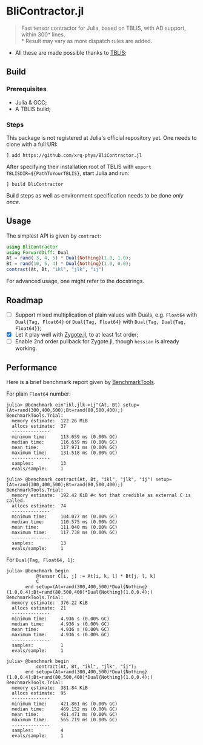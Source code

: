 # BliContractor.jl

> Fast tensor contractor for Julia, based on TBLIS, with AD support, within 300* lines. <br />
> \* Result may vary as more dispatch rules are added.

- All these are made possible thanks to [TBLIS](https://github.com/devinamatthews/tblis);

## Build

### Prerequisites

- Julia & GCC;
- A TBLIS build;

### Steps

This package is not registered at Julia's official repository yet.
One needs to clone with a full URI:

```
] add https://github.com/xrq-phys/BliContractor.jl
```

After specifying their installation root of TBLIS with `export TBLISDIR=${PathToYourTBLIS}`, start Julia and run:
```
] build BliContractor
```
Build steps as well as environment specification needs to be done *only once*.

## Usage

The simplest API is given by `contract`:
```julia
using BliContractor
using ForwardDiff: Dual
At = rand( 3, 4, 5) * Dual{Nothing}(1.0, 1.0);
Bt = rand(10, 5, 4) * Dual{Nothing}(1.0, 0.0);
contract(At, Bt, "ikl", "jlk", "ij")
```

For advanced usage, one might refer to the docstrings.

## Roadmap

- [ ] Support mixed multiplication of plain values with Duals, e.g. `Float64` with `Dual{Tag, Float64}` or `Dual{Tag, Float64}` with `Dual{Tag, Dual{Tag, Float64}}`;
- [x] Let it play well with [Zygote.jl](https://github.com/FluxML/Zygote.jl), to at least 1st order;
- [ ] Enable 2nd order pullback for Zygote.jl, though `hessian` is already working.

## Performance

Here is a brief benchmark report given by [BenchmarkTools](https://github.com/JuliaCI/BenchmarkTools.jl).

For plain `Float64` number:
```
julia> @benchmark ein"ikl,jlk->ij"(At, Bt) setup=(At=rand(300,400,500);Bt=rand(80,500,400);)
BenchmarkTools.Trial: 
  memory estimate:  122.26 MiB
  allocs estimate:  37
  --------------
  minimum time:     113.659 ms (0.00% GC)
  median time:      116.639 ms (0.00% GC)
  mean time:        117.971 ms (0.00% GC)
  maximum time:     131.518 ms (0.00% GC)
  --------------
  samples:          13
  evals/sample:     1

julia> @benchmark contract(At, Bt, "ikl", "jlk", "ij") setup=(At=rand(300,400,500);Bt=rand(80,500,400);)
BenchmarkTools.Trial: 
  memory estimate:  192.42 KiB #< Not that credible as external C is called.
  allocs estimate:  74
  --------------
  minimum time:     104.077 ms (0.00% GC)
  median time:      110.575 ms (0.00% GC)
  mean time:        111.040 ms (0.00% GC)
  maximum time:     117.738 ms (0.00% GC)
  --------------
  samples:          13
  evals/sample:     1
```

For `Dual{Tag, Float64, 1}`:
```
julia> @benchmark begin
           @tensor C[i, j] := At[i, k, l] * Bt[j, l, k]
           C
       end setup=(At=rand(300,400,500)*Dual{Nothing}(1.0,0.4);Bt=rand(80,500,400)*Dual{Nothing}(1.0,0.4);)
BenchmarkTools.Trial: 
  memory estimate:  376.22 KiB
  allocs estimate:  21
  --------------
  minimum time:     4.936 s (0.00% GC)
  median time:      4.936 s (0.00% GC)
  mean time:        4.936 s (0.00% GC)
  maximum time:     4.936 s (0.00% GC)
  --------------
  samples:          1
  evals/sample:     1

julia> @benchmark begin
           contract(At, Bt, "ikl", "jlk", "ij");
       end setup=(At=rand(300,400,500)*Dual{Nothing}(1.0,0.4);Bt=rand(80,500,400)*Dual{Nothing}(1.0,0.4);)
BenchmarkTools.Trial: 
  memory estimate:  381.84 KiB
  allocs estimate:  95
  --------------
  minimum time:     421.861 ms (0.00% GC)
  median time:      469.152 ms (0.00% GC)
  mean time:        481.471 ms (0.00% GC)
  maximum time:     565.719 ms (0.00% GC)
  --------------
  samples:          4
  evals/sample:     1
```
